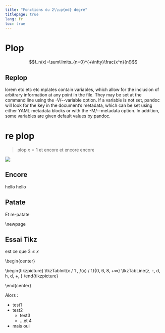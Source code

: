 ```yaml
---
title: "Fonctions du 2\\up{nd} degré"
titlepage: true
lang: fr
toc: true
---
```


# Plop

$$f_n(x)=\sum\limits_{n=0}^{+\infty}\frac{x^n}{n!}$$

## Replop

lorem etc etc etc mplates contain variables, which allow for the inclusion of arbitrary information at any point in the file. They may be set at the command line using the -V/--variable option. If a variable is not set, pandoc will look for the key in the document’s metadata, which can be set using either YAML metadata blocks or with the -M/--metadata option. In addition, some variables are given default values by pandoc.

# re plop

> plop $x=1$
> et encore 
> et encore encore

![](https://picsum.photos/300/200)

## Encore

hello hello

## Patate

Et re-patate 

\newpage

## Essai Tikz

est ce que $3\le x$

\begin{center}

\begin{tikzpicture}
   \tkzTabInit{$x$ / 1 , $f(x)$ / 1}{$0$, $6$, $8$, $+\infty$}
   \tkzTabLine{z, -, d, h, d, +, }
\end{tikzpicture}

\end{center}

Alors :

- test1
- test2
  - test3
  - ...et 4
- mais oui

